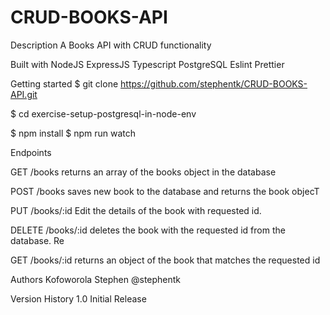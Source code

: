 # CRUD-BOOKS-API

Description
A Books API with CRUD functionality

Built with
NodeJS
ExpressJS
Typescript
PostgreSQL
Eslint
Prettier

Getting started
$ git clone https://github.com/stephentk/CRUD-BOOKS-API.git

$ cd exercise-setup-postgresql-in-node-env

$ npm install
$ npm run watch

Endpoints

GET /books
returns an array of the books object in the database

POST /books
saves new book to the database and returns the book objecT

PUT /books/:id
Edit the details of the book with requested id.

DELETE /books/:id
deletes the book with the requested id from the database. Re

GET /books/:id
returns an object of the book that matches the requested id

Authors
Kofoworola Stephen @stephentk

Version History
1.0
Initial Release

